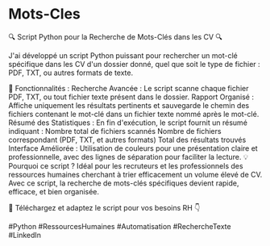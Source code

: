 # Mots-Cles
🔍 Script Python pour la Recherche de Mots-Clés dans les CV 🔍

J'ai développé un script Python puissant pour rechercher un mot-clé spécifique dans les CV d'un dossier donné, quel que soit le type de fichier : PDF, TXT, ou autres formats de texte.

🎯 Fonctionnalités :
Recherche Avancée : Le script scanne chaque fichier PDF, TXT, ou tout fichier texte présent dans le dossier.
Rapport Organisé : Affiche uniquement les résultats pertinents et sauvegarde le chemin des fichiers contenant le mot-clé dans un fichier texte nommé après le mot-clé.
Résumé des Statistiques : En fin d'exécution, le script fournit un résumé indiquant :
Nombre total de fichiers scannés
Nombre de fichiers correspondant (PDF, TXT, et autres formats)
Total des résultats trouvés
Interface Améliorée : Utilisation de couleurs pour une présentation claire et professionnelle, avec des lignes de séparation pour faciliter la lecture.
💡 Pourquoi ce script ?
Idéal pour les recruteurs et les professionnels des ressources humaines cherchant à trier efficacement un volume élevé de CV. Avec ce script, la recherche de mots-clés spécifiques devient rapide, efficace, et bien organisée.

📁 Téléchargez et adaptez le script pour vos besoins RH 👇

#Python #RessourcesHumaines #Automatisation #RechercheTexte #LinkedIn







